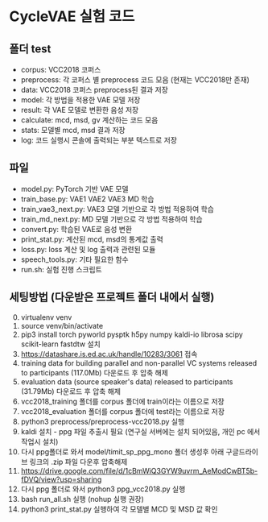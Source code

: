 # CycleVAE 실험 코드
## 폴더 test
- corpus: VCC2018 코퍼스
- preprocess: 각 코퍼스 별 preprocess 코드 모음 (현재는 VCC2018만 존재)
- data: VCC2018 코퍼스 preprocess된 결과 저장
- model: 각 방법을 적용한 VAE 모델 저장
- result: 각 VAE 모델로 변환한 음성 저장
- calculate: mcd, msd, gv 계산하는 코드 모음
- stats: 모델별 mcd, msd 결과 저장
- log: 코드 실행시 콘솔에 출력되는 부분 텍스트로 저장
## 파일
- model.py: PyTorch 기반 VAE 모델
- train_base.py: VAE1 VAE2 VAE3 MD 학습
- train_vae3_next.py: VAE3 모델 기반으로 각 방법 적용하여 학습
- train_md_next.py: MD 모델 기반으로 각 방법 적용하여 학습
- convert.py: 학습된 VAE로 음성 변환
- print_stat.py: 계산된 mcd, msd의 통계값 출력
- loss.py: loss 계산 및 log 출력과 관련된 모듈
- speech_tools.py: 기타 필요한 함수
- run.sh: 실험 진행 스크립트

## 세팅방법 (다운받은 프로젝트 폴더 내에서 실행)
0. virtualenv venv
1. source venv/bin/activate
2. pip3 install torch pyworld pysptk h5py numpy kaldi-io librosa scipy scikit-learn fastdtw 설치
3. https://datashare.is.ed.ac.uk/handle/10283/3061 접속
4. training data for building parallel and non-parallel VC systems released to participants (117.0Mb) 다운로드 후 압축 해제
5. evaluation data (source speaker's data) released to participants (31.79Mb) 다운로드 후 압축 해제
6. vcc2018_training 폴더를 corpus 폴더에 train이라는 이름으로 저장
7. vcc2018_evaluation 폴더를 corpus 폴더에 test라는 이름으로 저장
8. python3 preprocess/preprocess-vcc2018.py 실행
9. kaldi 설치 - ppg 파일 추출시 필요 (연구실 서버에는 설치 되어있음, 개인 pc 에서 작업시 설치) 
10. 다시 ppg폴더로 와서 model/timit_sp_ppg_mono 폴더 생성후 아래 구글드라이브 링크의 .zip 파일 다운후 압축해제
11. https://drive.google.com/file/d/1cBmWiQ3GYW9uvrm_AeModCwBT5b-fDVQ/view?usp=sharing 
12. 다시 ppg 폴더로 와서 python3 ppg_vcc2018.py 실행 
13. bash run_all.sh 실행 (nohup 실행 권장)
14. python3 print_stat.py 실행하여 각 모델별 MCD 및 MSD 값 확인

